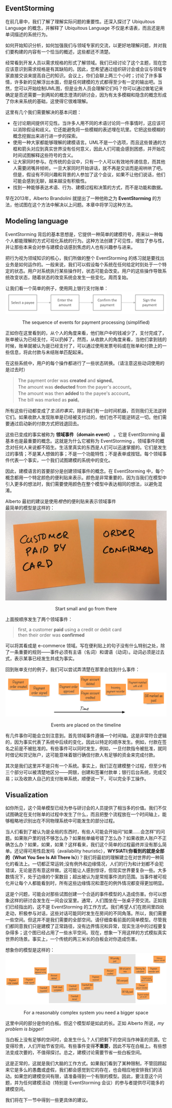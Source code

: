 ## EventStorming

在前几章中，我们了解了理解实际问题的重要性。还深入探讨了 Ubiquitous Language 的概念，并解释了 Ubiquitous Language 不仅是术语表，而且还是用单词描述的系统行为。

如何开始知识分析，如何加强我们与领域专家的交流，以更好地理解问题，并对我们要构建的内容有一个恰当的概述，这些都还不清楚。

经常看到开发人员以需求规格的形式了解领域。我们已经讨论了这个主题，现在您应该意识到需求规格是有其缺陷的。因此，您希望通过组织研讨会或会议与领域专家直接交谈来提高自己的知识。会议上，你们会聊上两三个小时；讨论了许多事情，许多新的见解浮出水面，但是任何建模的方式都得至少有一定的输出吧。当然，您可以开始绘制UML图，但是业务人员会理解它们吗？你可以通过做笔记来确定是否还需要一到两轮的概念澄清的研讨会，因为有太多模糊和隐含的概念形成了你未来系统的基础，这使得它很难理解。

这里有几个我们需要解决的基本问题：
* 在讨论期间提供可见性。当许多人用不同的术语讨论同一件事情时，这应该可以消除假设和歧义。它还能避免将一些模糊的表述埋在坑里。它把这些模糊的概念挖掘出来进行进一步的探索。
* 使用一种大家都能够理解的建模语言。UML不是一个选项，而且这些普通的方框和箭头对应到真实世界没有任何意义，因此人们可能会感到困惑，并开始花时间试图解释这些符号的含义。
* 让大家同时参与。在传统的会议中，只有一个人可以有效地传递信息，而其他人需要闭嘴并倾听。一旦大家同时开始讲话，就不再是交谈而是闹哄哄了吧。但是，假设有不同兴趣和背景的人参加了这个会议，如果不让他们说话，他们可能会感到无聊，越来越没有积极性。
* 找到一种能够表达术语、行为、建模过程和决策的方式，而不是功能和数据。

早在2013年，Alberto Brandolini 就提出了一种他称之为 **EventStorming** 的方法，他试图在这个方法中解决以上问题。本章中将学习这种方法。

## Modeling language

EventStorming 背后的基本思想是，它提供一种简单的建模符号，用来以一种每个人都能理解的方式可视化系统的行为。这种方法创建了可见性，增加了参与性，并让那些本来会对参与建模会话感到焦虑的人也有兴趣参与进来。

把行为视为领域知识的核心，我们所做的整个 EventStorming 的练习就是要找出业务是如何运作的。一般来说，我们可以假设每个系统在任何给定时刻处于一个特定的状态。用户对系统执行某些操作时，状态可能会改变。用户的这些操作导致系统改变状态，随着状态的改变系统会发生一些变化。周而复始。

让我们看一个简单的例子，使用网上银行支付账单：
![image](./../images/The-sequence-of-events-for-payment-processing-simplified.png)
<center>The sequence of events for payment processing (simplified)</center>

正如你在这里看到的，从个人的角度来看，他们账户中的钱减少了，支付完成了，账单被认为已经支付，可以扔掉了。然而，从收款人的角度来看，当他们拿到钱的时候，账单就被认为是已经支付了，可以通过使用发票号码或在账单和付款上的一些信息，将此付款与未结账单匹配起来。

在这些系统中，用户的每个操作都进行了一些状态转换。（请注意这些动词使用的是过去时）
> The payment order was **created** and **signed**。  
> The amount was **deducted** from the payer's account。  
> The amount was then **added** to the payee's account。  
> The bill was marked as **paid**。  

所有这些行动都变成了*生活的事实*，除非我们有一台时间机器，否则我们无法逆转它们。如果收款人发现账单是已经被支付过的，他们也不可能逆转这一切。他们需要通过启动新的付款方式把钱退回去。

这些已变成的事实被称为 **领域事件（domain event）** 。它是 EventStorming 最基本也是最重要的概念。这就是为什么它被称为 EventStorming 。领域事件的概念对任何人来说都不陌生。生活里真实的东西是人们可以迅速掌握的。它们是发生过的事情；不是某人想做的事；不是一个功能特性；不是表单或按钮。每个领域事件代表一个事实，一个我们试图建模的系统中的变化。

因此，建模语言的首要部分是创建领域事件的概念。在 EventStorming 中，每个概念都用一个特定颜色的便利贴来表示。颜色是非常重要的，因为当我们在模型中引入更多的想法时，我们需要使用颜色在整个模型中表达相同的想法，以避免混淆。

Alberto 最初的建议是使用*橙色*的便利贴来表示领域事件  
最简单的模型是这样的：
![image](./../images/Start-small-and-go-from-there.png)
<center>Start small and go from there</center>

上面按顺序发生了两个领域事件：  
> first, a customer **paid** using a credit or debit card  
> then their order was **confirmed**  

可以将其看成是 e-commerce 领域。写在便利贴上的句子没有什么特别之处，除了一条重要的规则——事件必须有主语（名词）和谓语（动词）。动词必须是过去式，表示某事已经发生并成为事实。

回到账单支付的例子，我们可以尝试弄清楚在那里会找到什么事件：
![image](./../images/Events-are-placed-on-the-timeline.png)
<center>Events are placed on the timeline</center>

有几件事你可能会立刻注意到。首先领域事件遵循一个时间轴。这是非常符合逻辑的，因为事实代表了系统中后续的变化，因此以特定的顺序发生。例如，付款在签名之前是不被批准的。有些事件可以同时发生，例如，一旦付款指令被批准，就同时借记和贷记账户，这可能意味着银行确信付款人有足够的资金来完成付款。

其次是我们这里并不是只有一个系统。事实上，我们正在建模整个过程，但至少有三个部分可以被清楚地区分——网银，创建和签署付款单；银行后台系统，完成交易；以及收款人自己的支付账单系统，顺便说一下，可以完全手工操作。

## Visualization

如你所见，这个简单模型已经为参与研讨会的人员提供了相当多的价值。我们不仅试图确定在支付账单的过程中发生了什么，而且把整个流程放在一个时间轴上，能够粗略地识别出在不同物理系统中可能发生的部分过程。

当人们看到了被认为是全局的东西时，有些人可能会开始问“如果……会怎样”的问题。如果账户里的钱不够怎么办？如果帐单编号错了怎么办？如果收款人账户不正确怎么办？如果，如果，如果？这样看来，我们这个简单的过程最终并没有那么简单。还记得可用性启发吗（availability heuristic），**WYSIATI**(**你看到的就是全部的（What You See Is All There Is）**)？我们将最初的理解建立在对世界的一种简化的看法上。一切都正常运转;没有例外和边缘情况，人们的行为和计划都不会犯错误，无论是否有意这样做。这可能让人感到惊讶，但现实世界要复杂一些。大多数情况下，处于边缘的个案数目；超出被认为是常规事件流的范围。当事件被可视化并让每个人都能看到时，所有这些边缘情况和潜在的例外情况都变得更加明显。

这是个问题，可能会对那些试图创建一个合适的事件模型的人造成伤害。你可以想象这样的研讨会发生在一间会议室里。通常，人们围坐在一张桌子旁交流。正如我们已经指出的，这不是 EventStorming 的工作方式。我们希望人们在房间里四处走动，积极参与对话，这些对话可能同时发生在房间的不同角落。所以，我们需要一些空间。但这并不是我们需要的全部空间。请仔细查看前面的简单模型。尽管我们都同意我们只是建模了正常路径，没有边界情况和异常，现实生活中的过程要复杂得多；这个图已经占用了一些水平空间。现在，想象一下用这样的方式模拟真实世界的场景。事实上，一个传统的两三米长的白板会对你造成伤害。

想象你的模型是这样的：
![image](./../images/For-a-reasonably-complex-system-you-need-a-bigger-space.png)
<center>For a reasonably complex system you need a bigger space</center>

这里中间的部分是你的白板。但这个模型却是如此的长。正如 Alberto 所说，*my problem is bigger!*

当白板上没有足够的空间时，会发生什么？人们把剩下的空间当作神圣的资源。它变得珍贵，人们开始节省空间。有些事件变得**不重要**，因此不写在白板上。有些想法变成次要的，不值得探讨。总之，建模讨论需要节省一些白板空间。

这是正常的，这就是我们大脑的工作方式。如果我们看到了某种限制，不管回顾起来它是多么的愚蠢或虚假，我们都会感觉到它的存在，也会相应地安排我们的活动。如果您的建模空间有限，请准备得到一个有限的模型。因此，要注意这个问题，并为任何建模活动（特别是 EventStorming 会议）的参与者提供尽可能多的建模空间。

我们将在下一节中得到一些更具体的建议。